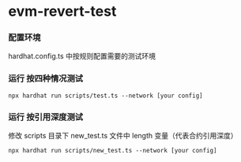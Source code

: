 # evm-revert-test

### 配置环境
hardhat.config.ts 中按规则配置需要的测试环境

### 运行 按四种情况测试
```
npx hardhat run scripts/test.ts --network [your config]
```

### 运行 按引用深度测试
修改 scripts 目录下 new_test.ts 文件中 length 变量（代表合约引用深度）
```
npx hardhat run scripts/new_test.ts --network [your config]
```
